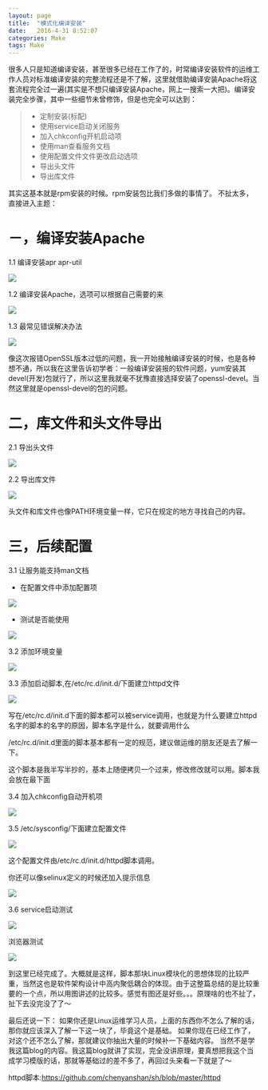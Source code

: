 ```yaml
---
layout: page
title:  "模式化编译安装"
date:   2016-4-31 8:52:07
categories: Make
tags: Make
---
```


很多人只是知道编译安装，甚至很多已经在工作了的，时常编译安装软件的运维工作人员对标准编译安装的完整流程还是不了解，这里就借助编译安装Apache将这套流程完全过一遍(其实是不想只编译安装Apache，网上一搜索一大把)。编译安装完全步骤，其中一些细节未曾修饰，但是也完全可以达到：

> - 定制安装(标配)
> - 使用service启动关闭服务
> - 加入chkconfig开机启动项
> - 使用man查看服务文档
> - 使用配置文件文件更改启动选项
> - 导出头文件
> - 导出库文件

其实这基本就是rpm安装的时候。rpm安装包比我们多做的事情了。
不扯太多，直接进入主题：

# －，编译安装Apache

 1.1 编译安装apr apr-util

![](https://chenyanshan.github.io/img/linux/server/Httpd/2%E5%AE%89%E8%A3%85%E5%9F%BA%E7%A1%80%E5%8C%85.jpg?raw=true)

 1.2 编译安装Apache，选项可以根据自己需要的来

![](https://chenyanshan.github.io/img/linux/server/Httpd/3-2New%E7%BC%96%E8%AF%91%E4%BB%A3%E7%A0%81.jpg?raw=true)

 1.3 最常见错误解决办法

![](https://chenyanshan.github.io/img/linux/server/Httpd/5-%E7%AC%AC%E4%BA%8C%E6%AC%A1%E6%8A%A5%E9%94%99.jpg?raw=true)

像这次报错OpenSSL版本过低的问题，我一开始接触编译安装的时候，也是各种想不通，所以我在这里告诉初学者：一般编译安装报的软件问题，yum安装其devel(开发)包就行了，所以这里我就毫不犹豫直接选择安装了openssl-devel。当然这里就是openssl-devel的包的问题。

# 二，库文件和头文件导出

 2.1 导出头文件

![](https://chenyanshan.github.io/img/linux/server/Httpd/6-%E5%AF%BC%E5%87%BA%E5%BA%93%E6%96%87%E4%BB%B6.jpg?raw=true)

 2.2 导出库文件

![](https://chenyanshan.github.io/img/linux/server/Httpd/7-%E5%AF%BC%E5%87%BA%E5%A4%B4%E6%96%87%E4%BB%B6.jpg?raw=true)

头文件和库文件也像PATH环境变量一样，它只在规定的地方寻找自己的内容。

# 三，后续配置

 3.1 让服务能支持man文档

- 在配置文件中添加配置项

![](https://chenyanshan.github.io/img/linux/server/Httpd/8-Man%E6%96%87%E4%BB%B6.jpg?raw=true)

- 测试是否能使用

![](https://chenyanshan.github.io/img/linux/server/Httpd/9-Man%E6%B5%8B%E8%AF%95.jpg?raw=true)

 3.2 添加环境变量

![](https://chenyanshan.github.io/img/linux/server/Httpd/11-%E7%8E%AF%E5%A2%83%E5%8F%98%E9%87%8F.jpg?raw=true)

 3.3 添加启动脚本,在/etc/rc.d/init.d/下面建立httpd文件

![](https://chenyanshan.github.io/img/linux/server/Httpd/12-%E8%84%9A%E6%9C%AC.png?raw=true)

写在/etc/rc.d/init.d下面的脚本都可以被service调用，也就是为什么要建立httpd名字的脚本的名字的原因，脚本名字是什么，就要调用什么

/etc/rc.d/init.d里面的脚本基本都有一定的规范，建议做运维的朋友还是去了解一下。

这个脚本是我半写半抄的，基本上随便拷贝一个过来，修改修改就可以用。脚本我会放在最下面

 3.4 加入chkconfig自动开机项

![](https://chenyanshan.github.io/img/linux/server/Httpd/13-2%20chkconfig.jpg?raw=true)

 3.5 /etc/sysconfig/下面建立配置文件

![](https://chenyanshan.github.io/img/linux/server/Httpd/13-:etc:sysconfig:httpd%E9%85%8D%E7%BD%AE%E6%96%87%E4%BB%B6.jpg?raw=true)

这个配置文件由/etc/rc.d/init.d/httpd脚本调用。

你还可以像selinux定义的时候还加入提示信息

![](https://chenyanshan.github.io/img/linux/server/Httpd/14-%E9%85%8D%E7%BD%AE%E6%96%87%E4%BB%B6selinux.jpg?raw=true)

 3.6 service启动测试

![](https://chenyanshan.github.io/img/linux/server/Httpd/15-%E5%90%AF%E5%8A%A8%E6%B5%8B%E8%AF%95%E6%B5%8B%E8%AF%95.jpg?raw=true)

浏览器测试

![](https://chenyanshan.github.io/img/linux/server/Httpd/16-%E6%B5%8F%E8%A7%88%E5%99%A8%E6%B5%8B%E8%AF%95.jpg?raw=true)

到这里已经完成了。大概就是这样，脚本那块Linux模块化的思想体现的比较严重，当然这也是软件架构设计中高内聚低耦合的体现。由于这整篇总结的是比较重要的一个点，所以用图讲述的比较多。感觉有图还是好些。。。原理啥的也不扯了，扯下去没完没了了～

最后还说一下：
如果你还是Linux运维学习人员，上面的东西你不怎么了解的话，那你就应该深入了解一下这一块了，毕竟这个是基础。
如果你现在已经工作了，对这个还不怎么了解，那就建议你抽出大量的时候补一下基础内容。
当然不是学我这篇blog的内容。我这篇blog就讲了实现，完全没讲原理，要真想把我这个当成学习模版的话，那就等基础过的差不多了，再回过头来看一下就是了～

httpd脚本:https://github.com/chenyanshan/sh/blob/master/httpd

